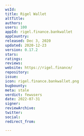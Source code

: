 ```yaml
---
wsId: 
title: Rigel Wallet
altTitle: 
authors: 
users: 100
appId: rigel.finance.bankwallet
appCountry: 
released: Dec 3, 2020
updated: 2020-12-23
version: 0.17.2
stars: 
ratings: 
reviews: 
website: https://rigel.finance/
repository: 
issue: 
icon: rigel.finance.bankwallet.png
bugbounty: 
meta: stale
verdict: fewusers
date: 2022-07-31
signer: 
reviewArchive: 
twitter: 
social: 
redirect_from: 

---
```


